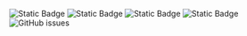 ![Static Badge](https://img.shields.io/badge/blacklists-61-000000) ![Static Badge](https://img.shields.io/badge/blacklisted-2903034-cc0000) ![Static Badge](https://img.shields.io/badge/whitelisted-2250-00CC00) ![Static Badge](https://img.shields.io/badge/streaming_blacklist-28107-000000) ![GitHub issues](https://img.shields.io/github/issues/fabriziosalmi/blacklists)
